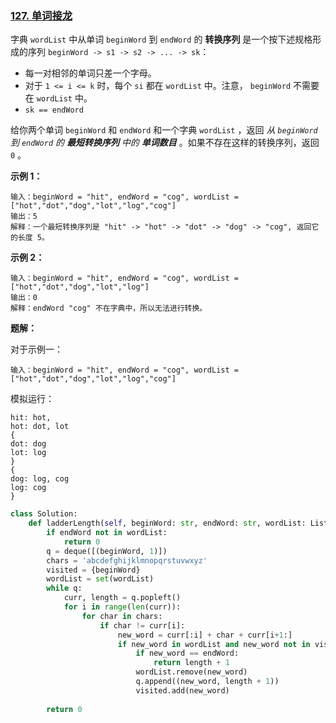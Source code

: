 ### [127. 单词接龙](https://leetcode.cn/problems/word-ladder/)

字典 `wordList` 中从单词 `beginWord` 到 `endWord` 的 **转换序列** 是一个按下述规格形成的序列 `beginWord -> s1 -> s2 -> ... -> sk`：

- 每一对相邻的单词只差一个字母。
-  对于 `1 <= i <= k` 时，每个 `si` 都在 `wordList` 中。注意， `beginWord` 不需要在 `wordList` 中。
- `sk == endWord`

给你两个单词 `beginWord` 和 `endWord` 和一个字典 `wordList` ，返回 *从 `beginWord` 到 `endWord` 的 **最短转换序列** 中的 **单词数目*** 。如果不存在这样的转换序列，返回 `0` 。

 

**示例 1：**

```
输入：beginWord = "hit", endWord = "cog", wordList = ["hot","dot","dog","lot","log","cog"]
输出：5
解释：一个最短转换序列是 "hit" -> "hot" -> "dot" -> "dog" -> "cog", 返回它的长度 5。
```

**示例 2：**

```
输入：beginWord = "hit", endWord = "cog", wordList = ["hot","dot","dog","lot","log"]
输出：0
解释：endWord "cog" 不在字典中，所以无法进行转换。
```

 

**题解：**

对于示例一：

`输入：beginWord = "hit", endWord = "cog", wordList = ["hot","dot","dog","lot","log","cog"]`

模拟运行：

```
hit: hot,
hot: dot, lot
{
dot: dog
lot: log
}
{
dog: log, cog
log: cog
}
```



```python
class Solution:
    def ladderLength(self, beginWord: str, endWord: str, wordList: List[str]) -> int:
        if endWord not in wordList:
            return 0
        q = deque([(beginWord, 1)])
        chars = 'abcdefghijklmnopqrstuvwxyz'
        visited = {beginWord}
        wordList = set(wordList)
        while q:
            curr, length = q.popleft()
            for i in range(len(curr)):
                for char in chars:
                    if char != curr[i]:
                        new_word = curr[:i] + char + curr[i+1:]
                        if new_word in wordList and new_word not in visited:
                            if new_word == endWord:
                                return length + 1
                            wordList.remove(new_word)
                            q.append((new_word, length + 1))
                            visited.add(new_word)
                        
        return 0
```

